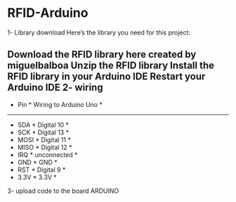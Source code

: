 # RFID-Arduino
1- 
Library download
Here’s the library you need for this project:

Download the RFID library here created by miguelbalboa
Unzip the RFID library
Install the RFID library in your Arduino IDE
Restart your Arduino IDE
2- wiring
-----------------------------------------------
*  Pin	    *        Wiring to Arduino Uno    * 
-----------------------------------------------
*  SDA      *       	Digital 10              *   
*  SCK	    *         Digital 13              *  
*  MOSI     *        	Digital 11              *       
*  MISO	    *         Digital 12              *          
*  IRQ	    *         unconnected             *              
*  GND      *        	GND                     *              
*  RST	    *         Digital 9               *      
*  3.3V	    *         3.3V                    *


3- upload code to the board ARDUINO
